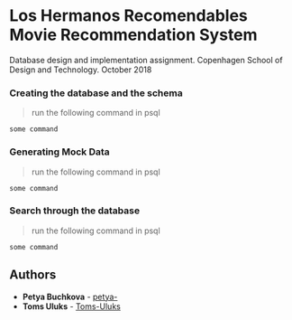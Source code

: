 # Los Hermanos Recomendables Movie Recommendation System

Database design and implementation assignment. Copenhagen School of Design and Technology. October 2018

### Creating the database and the schema
>run the following command in psql
```
some command
```


### Generating Mock Data
>run the following command in psql
```
some command
```

### Search through the database
>run the following command in psql
```
some command
```

## Authors

* **Petya Buchkova** - [petya-](https://github.com/petya-)
* **Toms Uluks** - [Toms-Uluks](https://github.com/Toms-Uluks)
